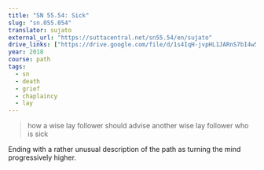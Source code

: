 ```yaml
---
title: "SN 55.54: Sick"
slug: "sn.055.054"
translator: sujato
external_url: "https://suttacentral.net/sn55.54/en/sujato"
drive_links: ["https://drive.google.com/file/d/1s4IqH-jvpHL1JARnS7bI4w5DHt1P2dP5/view?usp=drivesdk"]
year: 2018
course: path
tags:
  - sn
  - death
  - grief
  - chaplaincy
  - lay
---
```


> how a wise lay follower should advise another wise lay follower who is sick

Ending with a rather unusual description of the path as turning the mind progressively higher.
